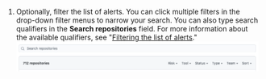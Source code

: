 1. Optionally, filter the list of alerts. You can click multiple filters in the drop-down filter menus to narrow your search. You can also type search qualifiers in the **Search repositories** field. For more information about the available qualifiers, see "[Filtering the list of alerts](#filtering-the-list-of-alerts)."
  ![The drop-down filter menus and Search repositories field in the security overview](/assets/images/help/organizations/security-overview-filter-alerts.png)